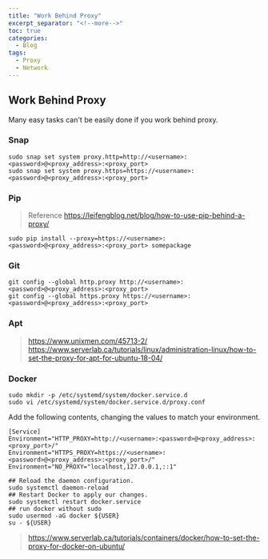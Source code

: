 ```yaml
---
title: "Work Behind Proxy"
excerpt_separator: "<!--more-->"
toc: true
categories:
  - Blog
tags:
  - Proxy
  - Network
---
```



## Work Behind Proxy

Many easy tasks can't be easily done if you work behind proxy.

### Snap 
```
sudo snap set system proxy.http=http://<username>:<password>@<proxy_address>:<proxy_port>
sudo snap set system proxy.https=https://<username>:<password>@<proxy_address>:<proxy_port>
```

### Pip
> Reference https://leifengblog.net/blog/how-to-use-pip-behind-a-proxy/
```
sudo pip install --proxy=https://<username>:<password>@<proxy_address>:<proxy_port> somepackage
```

### Git
```
git config --global http.proxy http://<username>:<password>@<proxy_address>:<proxy_port>
git config --global https.proxy https://<username>:<password>@<proxy_address>:<proxy_port>
```

### Apt
> https://www.unixmen.com/45713-2/
> https://www.serverlab.ca/tutorials/linux/administration-linux/how-to-set-the-proxy-for-apt-for-ubuntu-18-04/

### Docker
```
sudo mkdir -p /etc/systemd/system/docker.service.d
sudo vi /etc/systemd/system/docker.service.d/proxy.conf
```
Add the following contents, changing the values to match your environment.
```
[Service]
Environment="HTTP_PROXY=http://<username>:<password>@<proxy_address>:<proxy_port>/"
Environment="HTTPS_PROXY=https://<username>:<password>@<proxy_address>:<proxy_port>/"
Environment="NO_PROXY="localhost,127.0.0.1,::1"
```
```
## Reload the daemon configuration.
sudo systemctl daemon-reload
## Restart Docker to apply our changes.
sudo systemctl restart docker.service
## run docker without sudo
sudo usermod -aG docker ${USER}
su - ${USER}
```

> https://www.serverlab.ca/tutorials/containers/docker/how-to-set-the-proxy-for-docker-on-ubuntu/
